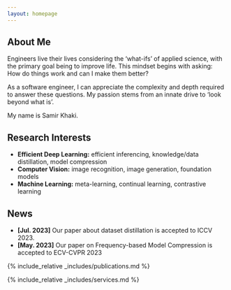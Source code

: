 ```yaml
---
layout: homepage
---
```


## About Me

Engineers live their lives considering the ‘what-ifs’ of applied science, with the primary goal being to improve life. This mindset begins with asking: How do things work and can I make them better?

As a software engineer, I can appreciate the complexity and depth required to answer these questions. My passion stems from an innate drive to ‘look beyond what is’. 

My name is Samir Khaki. 

## Research Interests
- **Efficient Deep Learning:** efficient inferencing, knowledge/data distillation, model compression
- **Computer Vision:** image recognition, image generation, foundation models
- **Machine Learning:** meta-learning, continual learning, contrastive learning

## News

- **[Jul. 2023]** Our paper about dataset distillation is accepted to ICCV 2023.
- **[May. 2023]** Our paper on Frequency-based Model Compression is accepted to ECV-CVPR 2023


{% include_relative _includes/publications.md %}

{% include_relative _includes/services.md %}
